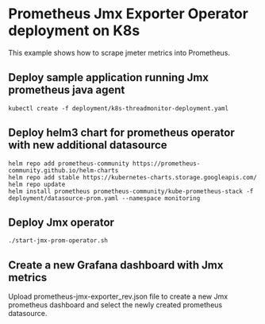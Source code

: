 # Prometheus Jmx Exporter Operator deployment on K8s

This example shows how to scrape jmeter metrics into Prometheus.

## Deploy sample application running Jmx prometheus java agent
```
kubectl create -f deployment/k8s-threadmonitor-deployment.yaml
```

## Deploy helm3 chart for prometheus operator with new additional datasource
```
helm repo add prometheus-community https://prometheus-community.github.io/helm-charts
helm repo add stable https://kubernetes-charts.storage.googleapis.com/
helm repo update
helm install prometheus prometheus-community/kube-prometheus-stack -f deployment/datasource-prom.yaml --namespace monitoring
```

## Deploy Jmx operator
```
./start-jmx-prom-operator.sh
```

## Create a new Grafana dashboard with Jmx metrics

Upload prometheus-jmx-exporter_rev.json file to create a new Jmx prometheus dashboard and select the newly created prometheus datasource.
